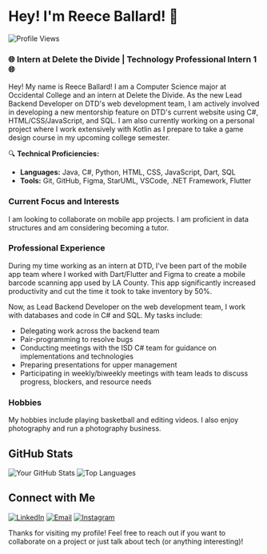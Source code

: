 # Hey! I'm Reece Ballard! 👋

![Profile Views](https://komarev.com/ghpvc/?username=RBallardDev&color=green)

### 🌐 Intern at Delete the Divide | Technology Professional Intern 1 🌐

Hey! My name is Reece Ballard! I am a Computer Science major at Occidental College and an intern at Delete the Divide. As the new Lead Backend Developer on DTD's web development team, I am actively involved in developing a new mentorship feature on DTD's current website using C#, HTML/CSS/JavaScript, and SQL. I am also currently working on a personal project where I work extensively with Kotlin as I prepare to take a game design course in my upcoming college semester.

🔍 **Technical Proficiencies:**

- **Languages:** Java, C#, Python, HTML, CSS, JavaScript, Dart, SQL
- **Tools:** Git, GitHub, Figma, StarUML, VSCode, .NET Framework, Flutter

### Current Focus and Interests

I am looking to collaborate on mobile app projects. I am proficient in data structures and am considering becoming a tutor.

### Professional Experience

During my time working as an intern at DTD, I've been part of the mobile app team where I worked with Dart/Flutter and Figma to create a mobile barcode scanning app used by LA County. This app significantly increased productivity and cut the time it took to take inventory by 50%. 

Now, as Lead Backend Developer on the web development team, I work with databases and code in C# and SQL. My tasks include:

- Delegating work across the backend team
- Pair-programming to resolve bugs
- Conducting meetings with the ISD C# team for guidance on implementations and technologies
- Preparing presentations for upper management
- Participating in weekly/biweekly meetings with team leads to discuss progress, blockers, and resource needs

### Hobbies

My hobbies include playing basketball and editing videos. I also enjoy photography and run a photography business.

## GitHub Stats

![Your GitHub Stats](https://github-readme-stats.vercel.app/api?username=RBallardDev&show_icons=true&theme=radical)
![Top Languages](https://github-readme-stats.vercel.app/api/top-langs/?username=RBallardDev&layout=compact&theme=radical)

## Connect with Me

[![LinkedIn](https://img.shields.io/badge/-LinkedIn-black?style=flat-square&logo=linkedin)](https://www.linkedin.com/in/reece-ballard-376979255)
[![Email](https://img.shields.io/badge/-Email-black?style=flat-square&logo=gmail)](mailto:rballard.r2@gmail.com)
[![Instagram](https://img.shields.io/badge/-Instagram-black?style=flat-square&logo=instagram)](https://www.instagram.com/310shotit?igsh=MzRlODBiNWFlZA==)

Thanks for visiting my profile! Feel free to reach out if you want to collaborate on a project or just talk about tech (or anything interesting)!

